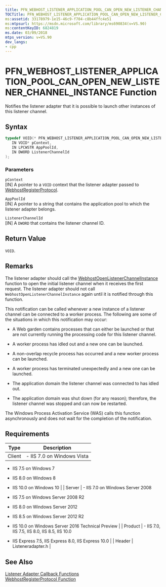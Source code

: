 ```yaml
---
title: PFN_WEBHOST_LISTENER_APPLICATION_POOL_CAN_OPEN_NEW_LISTENER_CHANNEL_INSTANCE Function
TOCTitle: PFN_WEBHOST_LISTENER_APPLICATION_POOL_CAN_OPEN_NEW_LISTENER_CHANNEL_INSTANCE Function
ms:assetid: 33178979-1e15-46c9-f704-c8b44ffc4e51
ms:mtpsurl: https://msdn.microsoft.com/library/ms690834(v=VS.90)
ms:contentKeyID: 6824819
ms.date: 03/09/2018
mtps_version: v=VS.90
dev_langs:
- cpp
---
```


# PFN\_WEBHOST\_LISTENER\_APPLICATION\_POOL\_CAN\_OPEN\_NEW\_LISTENER\_CHANNEL\_INSTANCE Function

Notifies the listener adapter that it is possible to launch other instances of this listener channel.

## Syntax

```cpp
typedef VOID(* PFN_WEBHOST_LISTENER_APPLICATION_POOL_CAN_OPEN_NEW_LISTENER_CHANNEL_INSTANCE)(  
   IN VOID* pContext,  
   IN LPCWSTR AppPoolId,  
   IN DWORD ListenerChannelId  
);  
```

### Parameters

`pContext`  
\[IN\] A pointer to a `VOID` context that the listener adapter passed to [WebhostRegisterProtocol](webhostregisterprotocol-function.md).

`AppPoolId`  
\[IN\] A pointer to a string that contains the application pool to which the listener adapter belongs.

`ListenerChannelId`  
\[IN\] A `DWORD` that contains the listener channel ID.

## Return Value

`VOID`.

## Remarks

The listener adapter should call the [WebhostOpenListenerChannelInstance](webhostopenlistenerchannelinstance-function.md) function to open the initial listener channel when it receives the first request. The listener adapter should not call `WebhostOpenListenerChannelInstance` again until it is notified through this function.

This notification can be called whenever a new instance of a listener channel can be connected to a worker process. The following are some of the situations in which this notification may occur:

  - A Web garden contains processes that can either be launched or that are not currently running the processing code for this listener channel.

  - A worker process has idled out and a new one can be launched.

  - A non-overlap recycle process has occurred and a new worker process can be launched.

  - A worker process has terminated unexpectedly and a new one can be launched.

  - The application domain the listener channel was connected to has idled out.

  - The application domain was shut down (for any reason); therefore, the listener channel was stopped and can now be restarted.

The Windows Process Activation Service (WAS) calls this function asynchronously and does not wait for the completion of the notification.

## Requirements

| Type | Description |
| --- | --- |
| Client | - IIS 7.0 on Windows Vista

- IIS 7.5 on Windows 7

- IIS 8.0 on Windows 8

- IIS 10.0 on Windows 10 |
| Server | - IIS 7.0 on Windows Server 2008

- IIS 7.5 on Windows Server 2008 R2

- IIS 8.0 on Windows Server 2012

- IIS 8.5 on Windows Server 2012 R2

- IIS 10.0 on Windows Server 2016 Technical Preview |
| Product | - IIS 7.0, IIS 7.5, IIS 8.0, IIS 8.5, IIS 10.0

- IIS Express 7.5, IIS Express 8.0, IIS Express 10.0 |
| Header | Listeneradapter.h |

## See Also

[Listener Adapter Callback Functions](listener-adapter-callback-functions.md)  
[WebhostRegisterProtocol Function](webhostregisterprotocol-function.md)
